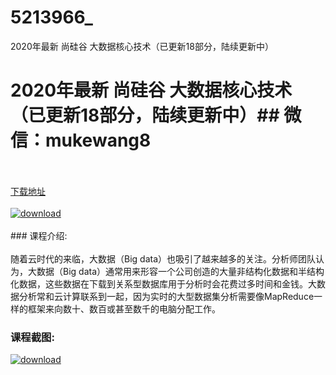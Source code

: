 # 5213966_
2020年最新 尚硅谷 大数据核心技术（已更新18部分，陆续更新中）
# 2020年最新 尚硅谷 大数据核心技术（已更新18部分，陆续更新中）## 微信：mukewang8
<br/></br>[下载地址](http://www.36tz.cn/article/5213966 "下载地址")
<br/></br>[![download](http://36tz.cn/muke_img/2020_06_1-87.png "下载地址")](http://www.36tz.cn/article/5213966 "下载地址")
<br/></br>### 课程介绍:<br/></br>随着云时代的来临，大数据（Big data）也吸引了越来越多的关注。分析师团队认为，大数据（Big data）通常用来形容一个公司创造的大量非结构化数据和半结构化数据，这些数据在下载到关系型数据库用于分析时会花费过多时间和金钱。大数据分析常和云计算联系到一起，因为实时的大型数据集分析需要像MapReduce一样的框架来向数十、数百或甚至数千的电脑分配工作。

### 课程截图:
[![download](http://36tz.cn/muke_img/2020_06_2-145.png "下载地址")](http://www.36tz.cn/article/5213966 "下载地址")
